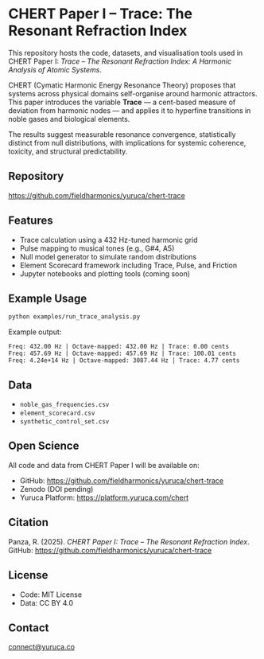 # CHERT Paper I – Trace: The Resonant Refraction Index

This repository hosts the code, datasets, and visualisation tools used in CHERT Paper I: *Trace – The Resonant Refraction Index: A Harmonic Analysis of Atomic Systems*.

CHERT (Cymatic Harmonic Energy Resonance Theory) proposes that systems across physical domains self-organise around harmonic attractors. This paper introduces the variable **Trace** — a cent-based measure of deviation from harmonic nodes — and applies it to hyperfine transitions in noble gases and biological elements.

The results suggest measurable resonance convergence, statistically distinct from null distributions, with implications for systemic coherence, toxicity, and structural predictability.

## Repository

https://github.com/fieldharmonics/yuruca/chert-trace

## Features

- Trace calculation using a 432 Hz-tuned harmonic grid
- Pulse mapping to musical tones (e.g., G#4, A5)
- Null model generator to simulate random distributions
- Element Scorecard framework including Trace, Pulse, and Friction
- Jupyter notebooks and plotting tools (coming soon)

## Example Usage

```bash
python examples/run_trace_analysis.py
```

Example output:
```
Freq: 432.00 Hz | Octave-mapped: 432.00 Hz | Trace: 0.00 cents
Freq: 457.69 Hz | Octave-mapped: 457.69 Hz | Trace: 100.01 cents
Freq: 4.24e+14 Hz | Octave-mapped: 3087.44 Hz | Trace: 4.77 cents
```

## Data

- `noble_gas_frequencies.csv`
- `element_scorecard.csv`
- `synthetic_control_set.csv`

## Open Science

All code and data from CHERT Paper I will be available on:

- GitHub: https://github.com/fieldharmonics/yuruca/chert-trace
- Zenodo (DOI pending)
- Yuruca Platform: https://platform.yuruca.com/chert

## Citation

Panza, R. (2025). *CHERT Paper I: Trace – The Resonant Refraction Index*.  
GitHub: https://github.com/fieldharmonics/yuruca/chert-trace

## License

- Code: MIT License  
- Data: CC BY 4.0

## Contact

connect@yuruca.co

